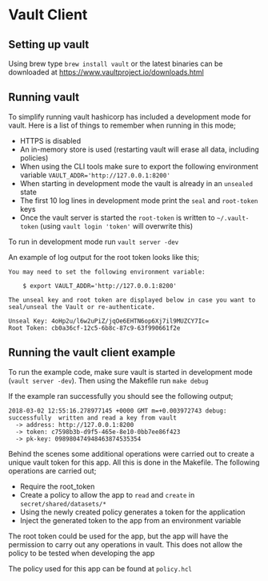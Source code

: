 Vault Client
============

## Setting up vault
Using brew type `brew install vault` or the latest binaries can be downloaded at https://www.vaultproject.io/downloads.html

## Running vault
To simplify running vault hashicorp has included a development mode for vault. Here is a list of things to remember when running in this mode;
* HTTPS is disabled
* An in-memory store is used (restarting vault will erase all data, including policies)
* When using the CLI tools make sure to export the following environment variable `VAULT_ADDR='http://127.0.0.1:8200'`
* When starting in development mode the vault is already in an `unsealed` state
* The first 10 log lines in development mode print the `seal` and `root-token` keys
* Once the vault server is started the `root-token` is written to `~/.vault-token` (using `vault login 'token'` will overwrite this)

To run in development mode run `vault server -dev`

An example of log output for the root token looks like this;

```
You may need to set the following environment variable:

    $ export VAULT_ADDR='http://127.0.0.1:8200'

The unseal key and root token are displayed below in case you want to
seal/unseal the Vault or re-authenticate.

Unseal Key: 4oHp2u/l6w2uPiZ/jqOe6EHTN6op6Xj7il9MUZCY7Ic=
Root Token: cb0a36cf-12c5-6b8c-87c9-63f990661f2e
```

## Running the vault client example

To run the example code, make sure vault is started in development mode (`vault server -dev`). Then using the 
Makefile run `make debug`

If the example ran successfully you should see the following output;

```
2018-03-02 12:55:16.278977145 +0000 GMT m=+0.003972743 debug: successfully  written and read a key from vault
  -> address: http://127.0.0.1:8200
  -> token: c7598b3b-d9f5-465e-8e10-0bb7ee86f423
  -> pk-key: 098980474948463874535354
```

Behind the scenes some additional operations were carried out to create a unique vault token for this app. All
this is done in the Makefile. The following operations are carried out;

* Require the root_token
* Create a policy to allow the app to `read` and `create` in `secret/shared/datasets/*`
* Using the newly created policy generates a token for the application
* Inject the generated token to the app from an environment variable

The root token could be used for the app, but the app will have the permission to carry out
any operations in vault. This does not allow the policy to be tested when developing the app

The policy used for this app can be found at `policy.hcl`